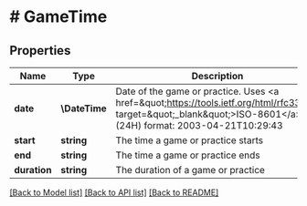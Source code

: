 # # GameTime

## Properties

Name | Type | Description | Notes
------------ | ------------- | ------------- | -------------
**date** | **\DateTime** | Date of the game or practice. Uses &lt;a href&#x3D;\&quot;https://tools.ietf.org/html/rfc3339\&quot; target&#x3D;\&quot;_blank\&quot;&gt;ISO-8601&lt;/a&gt; (24H) format: 2003-04-21T10:29:43 | [optional]
**start** | **string** | The time a game or practice starts | [optional]
**end** | **string** | The time a game or practice ends | [optional]
**duration** | **string** | The duration of a game or practice | [optional]

[[Back to Model list]](../../README.md#models) [[Back to API list]](../../README.md#endpoints) [[Back to README]](../../README.md)
